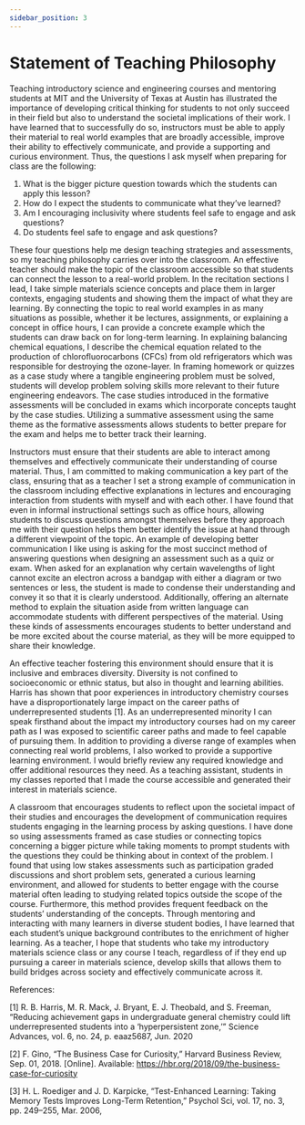 ```yaml
---
sidebar_position: 3
---
```


# Statement of Teaching Philosophy 

Teaching introductory science and engineering courses and mentoring students at MIT and the University of Texas at Austin has illustrated the importance of developing critical thinking for students to not only succeed in their field but also to understand the societal implications of their work. I have learned that to successfully do so, instructors must be able to apply their material to real world examples that are broadly accessible, improve their ability to effectively communicate, and provide a supporting and curious environment.
Thus, the questions I ask myself when preparing for class are the following:
1.	What is the bigger picture question towards which the students can apply this lesson?
2.	How do I expect the students to communicate what they’ve learned?
3.	Am I encouraging inclusivity where students feel safe to engage and ask questions?
4.	Do students feel safe to engage and ask questions?

These four questions help me design teaching strategies and assessments, so my teaching philosophy carries over into the classroom. 
An effective teacher should make the topic of the classroom accessible so that students can connect the lesson to a real-world problem. In the recitation sections I lead, I take simple materials science concepts and place them in larger contexts, engaging students and showing them the impact of what they are learning. By connecting the topic to real world examples in as many situations as possible, whether it be lectures, assignments, or explaining a concept in office hours, I can provide a concrete example which the students can draw back on for long-term learning. In explaining balancing chemical equations, I describe the chemical equation related to the production of chlorofluorocarbons (CFCs) from old refrigerators which was responsible for destroying the ozone-layer. In framing homework or quizzes as a case study where a tangible engineering problem must be solved, students will develop problem solving skills more relevant to their future engineering endeavors. The case studies introduced in the formative assessments will be concluded in exams which incorporate concepts taught by the case studies. Utilizing a summative assessment using the same theme as the formative assessments allows students to better prepare for the exam and helps me to better track their learning.

Instructors must ensure that their students are able to interact among themselves and effectively communicate their understanding of course material. Thus, I am committed to making communication a key part of the class, ensuring that as a teacher I set a strong example of communication in the classroom including effective explanations in lectures and encouraging interaction from students with myself and with each other. I have found that even in informal instructional settings such as office hours, allowing students to discuss questions amongst themselves before they approach me with their question helps them better identify the issue at hand through a different viewpoint of the topic. An example of developing better communication I like using is asking for the most succinct method of answering questions when designing an assessment such as a quiz or exam. When asked for an explanation why certain wavelengths of light cannot excite an electron across a bandgap with either a diagram or two sentences or less, the student is made to condense their understanding and convey it so that it is clearly understood. Additionally, offering an alternate method to explain the situation aside from written language can accommodate students with different perspectives of the material. Using these kinds of assessments encourages students to better understand and be more excited about the course material, as they will be more equipped to share their knowledge.

An effective teacher fostering this environment should ensure that it is inclusive and embraces diversity. Diversity is not confined to socioeconomic or ethnic status, but also in thought and learning abilities. Harris has shown that poor experiences in introductory chemistry courses have a disproportionately large impact on the career paths of underrepresented students [1]. As an underrepresented minority I can speak firsthand about the impact my introductory courses had on my career path as I was exposed to scientific career paths and made to feel capable of pursuing them. In addition to providing a diverse range of examples when connecting real world problems, I also worked to provide a supportive learning environment. I would briefly review any required knowledge and offer additional resources they need. As a teaching assistant, students in my classes reported that I made the course accessible and generated their interest in materials science.

A classroom that encourages students to reflect upon the societal impact of their studies and encourages the development of communication requires students engaging in the learning process by asking questions. I have done so using assessments framed as case studies or connecting topics concerning a bigger picture while taking moments to prompt students with the questions they could be thinking about in context of the problem. I found that using low stakes assessments such as participation graded discussions and short problem sets, generated a curious learning environment, and allowed for students to better engage with the course material often leading to studying related topics outside the scope of the course. Furthermore, this method provides frequent feedback on the students’ understanding of the concepts.
Through mentoring and interacting with many learners in diverse student bodies, I have learned that each student’s unique background contributes to the enrichment of higher learning. As a teacher, I hope that students who take my introductory materials science class or any course I teach, regardless of if they end up pursuing a career in materials science, develop skills that allows them to build bridges across society and effectively communicate across it.

References:

[1]	R. B. Harris, M. R. Mack, J. Bryant, E. J. Theobald, and S. Freeman, “Reducing achievement gaps in undergraduate general chemistry could lift underrepresented students into a ‘hyperpersistent zone,’” Science Advances, vol. 6, no. 24, p. eaaz5687, Jun. 2020

[2]	F. Gino, “The Business Case for Curiosity,” Harvard Business Review, Sep. 01, 2018. [Online]. Available: https://hbr.org/2018/09/the-business-case-for-curiosity

[3]	H. L. Roediger and J. D. Karpicke, “Test-Enhanced Learning: Taking Memory Tests Improves Long-Term Retention,” Psychol Sci, vol. 17, no. 3, pp. 249–255, Mar. 2006, 
